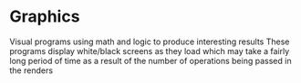 # Graphics
Visual programs using math and logic to produce interesting results
These programs display white/black screens as they load which may take a fairly long period of time as a result of the number of operations being passed in the renders
